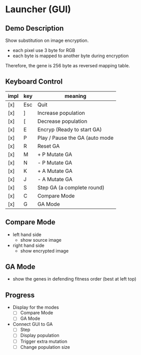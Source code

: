# Launcher (GUI)

## Demo Description
Show substitution on image encryption.

 - each pixel use 3 byte for RGB
 - each byte is mapped to another byte during encryption
 
Therefore, the gene is 256 byte as reversed mapping table.

## Keyboard Control
|impl | key | meaning |
|---|---|---|
| [x] | Esc | Quit |
| [x] | ] | Increase population |
| [x] | [ | Decrease population |
| [x] | E | Encryp (Ready to start GA) |
| [x] | P | Play / Pause the GA (auto mode |
| [x] | R | Reset GA |
| [x] | M | + P Mutate GA |
| [x] | N | - P Mutate GA |
| [x] | K | + A Mutate GA |
| [x] | J | - A Mutate GA |
| [x] | S | Step GA (a complete round) |
| [x] | C | Compare Mode |
| [x] | G | GA Mode |

## Compare Mode
 - left hand side
   - show source image
 - right hand side
   - show encrypted image

## GA Mode
 - show the genes in defending fitness order
   (best at left top)

## Progress
 - Display for the modes
   - [ ] Compare Mode
   - [ ] GA Mode
 - Connect GUI to GA
   - [ ] Step
   - [ ] Display population
   - [ ] Trigger extra mutation
   - [ ] Change population size
